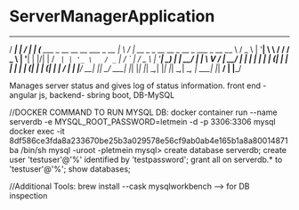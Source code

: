 # ServerManagerApplication
 _____                                         __  __
  / ____|                                       |  \/  |
 | (___     ___   _ __  __   __   ___   _ __    | \  / |   __ _   _ __     __ _    __ _    ___   _ __
  \___ \   / _ \ | '__| \ \ / /  / _ \ | '__|   | |\/| |  / _` | | '_ \   / _` |  / _` |  / _ \ | '__|
  ____) | |  __/ | |     \ V /  |  __/ | |      | |  | | | (_| | | | | | | (_| | | (_| | |  __/ | |
 |_____/   \___| |_|      \_/    \___| |_|      |_|  |_|  \__,_| |_| |_|  \__,_|  \__, |  \___| |_|
                                                                                   __/ |
                                                                                  |___/
                                                                                  
                                                                                  
                                                                                  
Manages server status and gives log of status information. front end - angular js, backend- sbring boot, DB-MySQL

//DOCKER COMMAND TO RUN MYSQL DB: docker container run --name serverdb -e MYSQL_ROOT_PASSWORD=letmein -d -p 3306:3306 mysql
docker exec -it 8df586ce3fda8a233670be25b3a029578e56cf9ab0ab4e165b1a8a80014871ba /bin/sh
mysql -uroot -pletmein
mysql> create database serverdb;
create user 'testuser'@'%' identified by 'testpassword';
grant all on serverdb.* to 'testuser'@'%';
show databases;

//Additional Tools: brew install --cask mysqlworkbench --> for DB inspection
